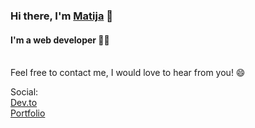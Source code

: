 ### Hi there, I'm [Matija](https://maturc.github.io/portfolio/) 👋
#### I'm a web developer 👨‍💻
<br/>
Feel free to contact me, I would love to hear from you! 😄

Social:<br/>
[Dev.to](https://dev.to/maturc)<br/>
[Portfolio](https://maturc.github.io/portfolio/)

<!--
**maturc/maturc** is a ✨ _special_ ✨ repository because its `README.md` (this file) appears on your GitHub profile.
